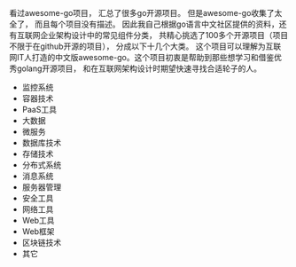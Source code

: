 看过awesome-go项目， 汇总了很多go开源项目。 但是awesome-go收集了太全了， 而且每个项目没有描述。 因此我自己根据go语言中文社区提供的资料，还有互联网企业架构设计中的常见组件分类， 共精心挑选了100多个开源项目（项目不限于在github开源的项目）， 分成以下十几个大类。 这个项目可以理解为互联网IT人打造的中文版awesome-go。这个项目初衷是帮助到那些想学习和借鉴优秀golang开源项目， 和在互联网架构设计时期望快速寻找合适轮子的人。


- 监控系统
- 容器技术
- PaaS工具
- 大数据
- 微服务
- 数据库技术
- 存储技术
- 分布式系统
- 消息系统
- 服务器管理
- 安全工具
- 网络工具
- Web工具
- Web框架
- 区块链技术
- 其它
